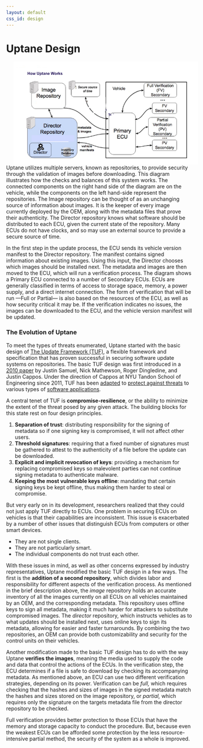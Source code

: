 ```yaml
---
layout: default
css_id: design
---
```


# Uptane Design

<img align="left" src="assets/images/Uptane_process_331.png" width="500" style="margin: 0px 20px"/>





Uptane utilizes multiple servers, known as repositories, to provide security through the validation of images before downloading.  This diagram illustrates how the checks and balances of this system works. The connected components on the right hand side of the diagram are on the vehicle, while the components on the left hand-side represent the repositories. The Image repository can be thought of as an unchanging  source of information about images. It is the keeper of  every image currently deployed by the OEM, along with the metadata files that prove their authenticity. The Director repository knows what software should be distributed to each ECU, given the current state of the repository. Many ECUs do not have clocks, and so may use an external source to provide a secure source of time.

In the first step in the update process, the ECU sends its vehicle version manifest to the Director repository. The manifest contains signed information about existing images. Using this input, the Director chooses which images should be installed next.  The metadata and images are then moved to the  ECU, which will run a verification process. The diagram shows a Primary ECU connected to a number of Secondary ECUs. ECUs are generally classified in terms of access to storage space, memory, a power supply, and a direct internet connection. The form of verification that will be run —Full or Partial— is also based on the resources of the ECU, as well as how security critical it may be. If the verification indicates no issues, the images can be downloaded to the ECU, and the vehicle version manifest will be updated.

### The Evolution of Uptane
To meet the types of threats enumerated, Uptane started with the basic design of
[The Update Framework (TUF)](https://theupdateframework.github.io/overview.html ),
a flexible framework and specification that has proven successful in securing
software update systems on repositories.  The basic TUF design was first
introduced in a [2010 paper](https://ssl.engineering.nyu.edu/papers/samuel_tuf_ccs_2010.pdf)
by Justin Samuel, Nick Mathewson, Roger Dingledine, and Justin Cappos.
Under the direction of Cappos at NYU Tandon School of Engineering since 2011,
TUF has been [adapted](https://theupdateframework.github.io/papers/prevention-rollback-attacks-atc2017.pdf?raw=true) to [protect against threats](https://theupdateframework.github.io/papers/protect-community-repositories-nsdi2016.pdf?raw=true)
to various types of [software applications](https://uptane.github.io/papers/kuppusamy_escar_16.pdf).

A central tenet of TUF is **compromise-resilience**, or the ability to minimize the
extent of the threat posed by any given attack. The building blocks for
this state rest on four design principles.

1. **Separation of trust**: distributing responsibility for the signing
of metadata so if one signing key is compromised, it will not affect other
users.
2. **Threshold signatures**: requiring that a fixed number of signatures
must be gathered to attest to the authenticity of a file before the update can
be downloaded.
3. **Explicit and implicit revocation of keys**: providing a mechanism for
replacing compromised keys so malevolent parties can not continue signing
metadata to authenticate malware.
4. **Keeping the most vulnerable keys offline**: mandating that certain
signing keys be kept offline, thus making them harder to steal or compromise.

But very early on in its development, researchers realized that they could not just apply TUF directly to ECUs. One problem in securing ECUs on vehicles is that their capabilities are inconsistent. This issue is exacerbated by a number of other issues that distinguish ECUs from computers or other smart devices.

* They are not single clients.
* They are not particularly smart.
* The individual components do not trust each other.

With these issues in mind, as well as other concerns expressed by industry representatives, Uptane modified the basic TUF design in a few ways. The first is the **addition of a
second repository**, which divides labor and responsibility for different
aspects of the verification process. As mentioned in the brief description above, the *image* repository holds an
accurate inventory of all the images currently on all ECUs on all vehicles
maintained by an OEM, and the corresponding metadata. This repository uses offline keys to sign all
metadata, making it much harder for attackers to substitute compromised images.
The *director* repository, which instructs vehicles as to what updates should be
installed next, uses online keys to sign its metadata, allowing for easier
and faster turnarounds. By combining the two repositories,
an OEM can provide both customizability and security for the
control units on their vehicles.

Another modification made to the basic TUF design has to do with the way
Uptane **verifies the  images**, meaning the media used to supply the code and data that control the actions of the  ECUs. In the verification
step, the ECU determines if a file is safe to download by checking
its accompanying metadata. As mentioned above, an ECU can use two different verification strategies, depending on its power. Verification can be *full,* which requires checking that the hashes and sizes of images in the signed metadata match the hashes and sizes stored on the image
repository, or *partial,* which requires only the signature on the targets metadata
file from the director repository to be checked.

Full verification provides better protection to those ECUs that
have the memory and storage capacity to conduct the procedure.
But, because even the weakest ECUs can be afforded some protection
by the less resource-intensive partial method, the security of the system
as a whole is improved.
